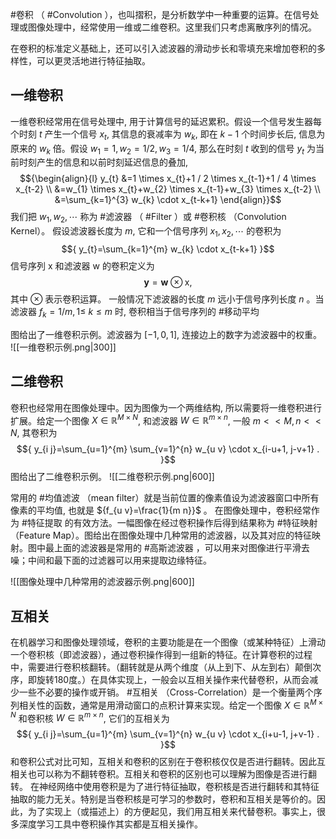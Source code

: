 #卷积 （ #Convolution ），也叫摺积，是分析数学中一种重要的运算。在信号处理或图像处理中，经常使用一维或二维卷积。这里我们只考虑离散序列的情况。

在卷积的标准定义基础上，还可以引入滤波器的滑动步长和零填充来增加卷积的多样性，可以更灵活地进行特征抽取。

## 一维卷积
一维卷积经常用在信号处理中, 用于计算信号的延迟累积。假设一个信号发生器每个时刻 ${t}$ 产生一个信号 ${x_{t}}$, 其信息的衰减率为 ${w_{k}}$, 即在 ${k-1}$ 个时间步长后, 信息为原来的 ${w_{k}}$ 倍。假设 ${w_{1}=1, w_{2}=1 / 2, w_{3}=1 / 4}$, 那么在时刻 ${t}$ 收到的信号 ${y_{t}}$ 为当前时刻产生的信息和以前时刻延迟信息的叠加, $${\begin{align}{l} y_{t} &=1 \times x_{t}+1 / 2 \times x_{t-1}+1 / 4 \times x_{t-2} \\ &=w_{1} \times x_{t}+w_{2} \times x_{t-1}+w_{3} \times x_{t-2} \\ &=\sum_{k=1}^{3} w_{k} \cdot x_{t-k+1} \end{align}}$$ 我们把 ${w_{1}, w_{2}, \cdots}$ 称为 #滤波器 （ #Filter ）或 #卷积核 （Convolution Kernel）。 假设滤波器长度为 ${m}$, 它和一个信号序列 ${x_{1}, x_{2}, \cdots}$ 的卷积为 $${ y_{t}=\sum_{k=1}^{m} w_{k} \cdot x_{t-k+1} }$$ 信号序列 ${\mathrm{x}}$ 和滤波器 ${\mathrm{w}}$ 的卷积定义为 $${ \mathbf{y}=\mathbf{w} \otimes \mathrm{x}, }$$ 其中 ${\otimes}$ 表示卷积运算。 一般情况下滤波器的长度 ${m}$ 远小于信号序列长度 ${n}$ 。当滤波器 ${f_{k}=1 / m, 1 \leq}$ ${k \leq m}$ 时, 卷积相当于信号序列的 #移动平均

图给出了一维卷积示例。滤波器为 ${[-1,0,1]}$, 连接边上的数字为滤波器中的权重。
![[一维卷积示例.png|300]]

## 二维卷积
卷积也经常用在图像处理中。因为图像为一个两维结构, 所以需要将一维卷积进行扩展。给定一个图像 ${X \in \mathbb{R}^{M \times N}}$, 和滤波器 ${W \in \mathbb{R}^{m \times n}}$, 一般 ${m<<M, n<<N}$, 其卷积为 $${ y_{i j}=\sum_{u=1}^{m} \sum_{v=1}^{n} w_{u v} \cdot x_{i-u+1, j-v+1} . }$$
图给出了二维卷积示例。
![[二维卷积示例.png|600]]


常用的 #均值滤波 （mean filter）就是当前位置的像素值设为滤波器窗口中所有像素的平均值, 也就是 ${f_{u v}=\frac{1}{m n}}$ 。
在图像处理中，卷积经常作为 #特征提取 的有效方法。一幅图像在经过卷积操作后得到结果称为 #特征映射 （Feature Map）。图给出在图像处理中几种常用的滤波器，以及其对应的特征映射。图中最上面的滤波器是常用的 #高斯滤波器 ，可以用来对图像进行平滑去噪；中间和最下面的过滤器可以用来提取边缘特征。

![[图像处理中几种常用的滤波器示例.png|600]]



## 互相关
在机器学习和图像处理领域，卷积的主要功能是在一个图像（或某种特征）上滑动一个卷积核（即滤波器），通过卷积操作得到一组新的特征。在计算卷积的过程中，需要进行卷积核翻转。（翻转就是从两个维度（从上到下、从左到右）颠倒次序，即旋转180度。）在具体实现上，一般会以互相关操作来代替卷积，从而会减少一些不必要的操作或开销。 #互相关 （Cross-Correlation）是一个衡量两个序列相关性的函数，通常是用滑动窗口的点积计算来实现。给定一个图像 ${X \in \mathbb{R}^{M \times N}}$ 和卷积核 ${W \in \mathbb{R}^{m \times n}}$, 它们的互相关为 $${ y_{i j}=\sum_{u=1}^{m} \sum_{v=1}^{n} w_{u v} \cdot x_{i+u-1, j+v-1} . }$$和卷积公式对比可知，互相关和卷积的区别在于卷积核仅仅是否进行翻转。因此互相关也可以称为不翻转卷积。互相关和卷积的区别也可以理解为图像是否进行翻转。
在神经网络中使用卷积是为了进行特征抽取，卷积核是否进行翻转和其特征抽取的能力无关。特别是当卷积核是可学习的参数时，卷积和互相关是等价的。因此，为了实现上（或描述上）的方便起见，我们用互相关来代替卷积。事实上，很多深度学习工具中卷积操作其实都是互相关操作。






